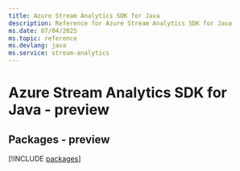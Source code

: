 ```yaml
---
title: Azure Stream Analytics SDK for Java
description: Reference for Azure Stream Analytics SDK for Java
ms.date: 07/04/2025
ms.topic: reference
ms.devlang: java
ms.service: stream-analytics
---
```

# Azure Stream Analytics SDK for Java - preview
## Packages - preview
[!INCLUDE [packages](stream-analytics-index.md)]